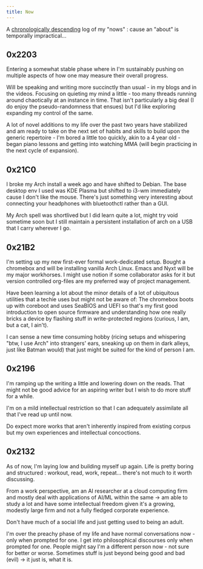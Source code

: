 ```yaml
---
title: Now
---
```


A [chronologically descending](https://buffer.rajpatil.dev/20230712132109-timestamps.html#ID-20230712T132110.496747) log of my "nows" : cause an "about" is
temporally impractical...  

## 0x2203

Entering a somewhat stable phase where in I'm
sustainably pushing on multiple aspects of how one may measure their
overall progress.  

Will be speaking and writing more succinctly than usual - in my blogs
and in the videos. Focusing on quieting my mind a little - too many
threads running around chaotically at an instance in time. That isn't
particularly a big deal (I do enjoy the pseudo-randomness that ensues)
but I'd like exploring expanding my control of the same.  

A lot of novel additions to my life over the past two years have
stabilized and am ready to take on the next set of habits and skills
to build upon the generic repertoire - I'm bored a little too quickly,
akin to a 4 year old - began piano lessons and getting into watching
MMA (will begin practicing in the next cycle of expansion).

## 0x21C0

I broke my Arch install a week ago and have shifted to Debian. The
base desktop env I used was KDE Plasma but shifted to i3-wm
immediately cause I don't like the mouse. There's just something very
interesting about connecting your headphones with bluetoothctl rather than
a GUI.

My Arch spell was shortlived but I did learn quite a lot, might try
void sometime soon but I still maintain a persistent installation of
arch on a USB that I carry wherever I go.

## 0x21B2

I'm setting up my new first-ever formal work-dedicated setup. Bought a
chromebox and will be installing vanilla Arch Linux. Emacs and Nyxt
will be my major workhorses. I might use notion if some collaborator
asks for it but version controlled org-files are my preferred way of
project management.  

Have been learning a lot about the minor details of a lot of
ubiquitous utilities that a techie uses but might not be aware of:
The chromebox boots up with coreboot and uses SeaBIOS and UEFI so
that's my first good introduction to open source firmware and
understanding how one really bricks a device by flashing stuff in
write-protected regions (curious, I am, but a cat, I ain't).  

I can sense a new time consuming hobby (ricing setups and whispering
"btw, I use Arch" into strangers' ears, sneaking up on them
in dark alleys, just like Batman would) that just might be suited for
the kind of person I am.  

## 0x2196

I'm ramping up the writing a little and lowering down on the
reads. That might not be good advice for an aspiring writer but I
wish to do more stuff for a while.  

I'm on a mild intellectual restriction so that I can adequately
assimilate all that I've read up until now.  

Do expect more works that aren't inherently inspired from existing
corpus but my own experiences and intellectual concoctions.

## 0x2132

As of now, I'm laying low and building myself up again. Life is
pretty boring and structured : workout, read, work, repeat... there's
not much to it worth discussing.  

From a work perspective, am an AI researcher at a cloud computing firm
and mostly deal with applications of AI/ML within the same -> am
able to study a lot and have some intellectual freedom given it's a
growing, modestly large firm and not a fully fledged corporate
experience.  

Don't have much of a social life and just getting used to
being an adult.  

I'm over the preachy phase of my life and have normal conversations
now - only when prompted for one. I get into philosophical discourses
only when prompted for one. People might say I'm a different person
now - not sure for better or worse. Sometimes stuff is just beyond
being good and bad (evil) -> it just is, what it is.  

